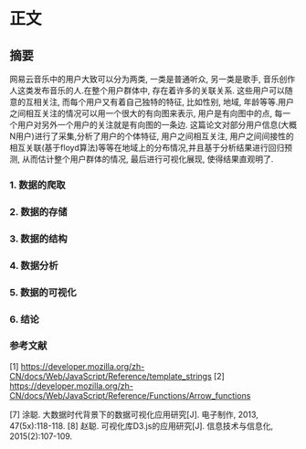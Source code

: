 # 正文

## 摘要

网易云音乐中的用户大致可以分为两类, 一类是普通听众, 另一类是歌手, 音乐创作人这类发布音乐的人.在整个用户群体中, 存在着许多的关联关系. 这些用户可以随意的互相关注, 而每个用户又有着自己独特的特征, 比如性别, 地域, 年龄等等.用户之间相互关注的情况可以用一个很大的有向图来表示, 用户是有向图中的点, 每一个用户对另外一个用户的关注就是有向图的一条边. 这篇论文对部分用户信息(大概N用户)进行了采集,分析了用户的个体特征, 用户之间相互关注, 用户之间间接性的相互关联(基于floyd算法)等等在地域上的分布情况,并且基于分析结果进行回归预测, 从而估计整个用户群体的情况, 最后进行可视化展现, 使得结果直观明了.


### 1. 数据的爬取

### 2. 数据的存储

### 3. 数据的结构

### 4. 数据分析

### 5. 数据的可视化

### 6. 结论

### 参考文献

[1] https://developer.mozilla.org/zh-CN/docs/Web/JavaScript/Reference/template_strings
[2] https://developer.mozilla.org/zh-CN/docs/Web/JavaScript/Reference/Functions/Arrow_functions

[7] 涂聪. 大数据时代背景下的数据可视化应用研究[J]. 电子制作, 2013, 47(5x):118-118.
[8] 赵聪. 可视化库D3.js的应用研究[J]. 信息技术与信息化, 2015(2):107-109.
